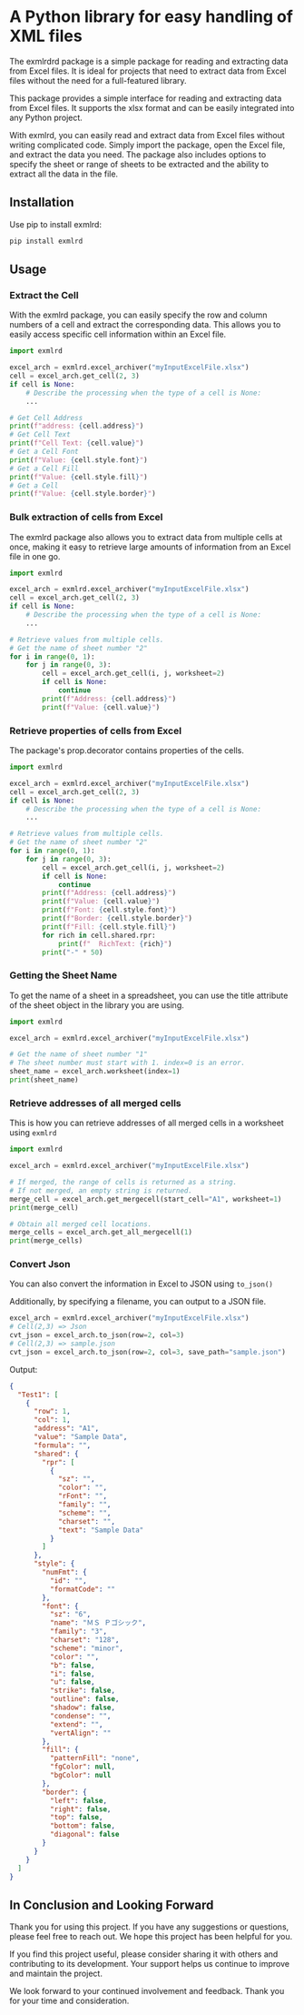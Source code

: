 # A Python library for easy handling of XML files

The exmlrdrd package is a simple package for reading and extracting data from Excel files. It is ideal for projects that need to extract data from Excel files without the need for a full-featured library.

This package provides a simple interface for reading and extracting data from Excel files. It supports the xlsx format and can be easily integrated into any Python project.

With exmlrd, you can easily read and extract data from Excel files without writing complicated code. Simply import the package, open the Excel file, and extract the data you need. The package also includes options to specify the sheet or range of sheets to be extracted and the ability to extract all the data in the file.

## Installation

Use pip to install exmlrd:

```bash
pip install exmlrd
```

## Usage

### Extract the Cell

With the exmlrd package, you can easily specify the row and column numbers of a cell and extract the corresponding data. This allows you to easily access specific cell information within an Excel file.

```python
import exmlrd

excel_arch = exmlrd.excel_archiver("myInputExcelFile.xlsx")
cell = excel_arch.get_cell(2, 3)
if cell is None:
    # Describe the processing when the type of a cell is None:
    ...

# Get Cell Address
print(f"address: {cell.address}")
# Get Cell Text
print(f"Cell Text: {cell.value}")
# Get a Cell Font
print(f"Value: {cell.style.font}")
# Get a Cell Fill
print(f"Value: {cell.style.fill}")
# Get a Cell 
print(f"Value: {cell.style.border}")
```

### Bulk extraction of cells from Excel

The exmlrd package also allows you to extract data from multiple cells at once, making it easy to retrieve large amounts of information from an Excel file in one go.

```python
import exmlrd

excel_arch = exmlrd.excel_archiver("myInputExcelFile.xlsx")
cell = excel_arch.get_cell(2, 3)
if cell is None:
    # Describe the processing when the type of a cell is None:
    ...

# Retrieve values from multiple cells.
# Get the name of sheet number "2"
for i in range(0, 1):
    for j in range(0, 3):
        cell = excel_arch.get_cell(i, j, worksheet=2)
        if cell is None:
            continue
        print(f"Address: {cell.address}")
        print(f"Value: {cell.value}")
```

### Retrieve properties of cells from Excel

The package's prop.decorator contains properties of the cells.

```python
import exmlrd

excel_arch = exmlrd.excel_archiver("myInputExcelFile.xlsx")
cell = excel_arch.get_cell(2, 3)
if cell is None:
    # Describe the processing when the type of a cell is None:
    ...

# Retrieve values from multiple cells.
# Get the name of sheet number "2"
for i in range(0, 1):
    for j in range(0, 3):
        cell = excel_arch.get_cell(i, j, worksheet=2)
        if cell is None:
            continue
        print(f"Address: {cell.address}")
        print(f"Value: {cell.value}")
        print(f"Font: {cell.style.font}")
        print(f"Border: {cell.style.border}")
        print(f"Fill: {cell.style.fill}")
        for rich in cell.shared.rpr:
            print(f"  RichText: {rich}")
        print("-" * 50)
```

### Getting the Sheet Name

To get the name of a sheet in a spreadsheet, you can use the title attribute of the sheet object in the library you are using.

```python
import exmlrd

excel_arch = exmlrd.excel_archiver("myInputExcelFile.xlsx")

# Get the name of sheet number "1"
# The sheet number must start with 1. index=0 is an error.
sheet_name = excel_arch.worksheet(index=1)
print(sheet_name)
```

### Retrieve addresses of all merged cells

This is how you can retrieve addresses of all merged cells in a worksheet using `exmlrd`

```python
import exmlrd

excel_arch = exmlrd.excel_archiver("myInputExcelFile.xlsx")

# If merged, the range of cells is returned as a string.
# If not merged, an empty string is returned.
merge_cell = excel_arch.get_mergecell(start_cell="A1", worksheet=1)
print(merge_cell)

# Obtain all merged cell locations.
merge_cells = excel_arch.get_all_mergecell(1)
print(merge_cells)
```

### Convert Json

You can also convert the information in Excel to JSON using `to_json()`

Additionally, by specifying a filename, you can output to a JSON file.

```python
excel_arch = exmlrd.excel_archiver("myInputExcelFile.xlsx")
# Cell(2,3) => Json
cvt_json = excel_arch.to_json(row=2, col=3)
# Cell(2,3) => sample.json
cvt_json = excel_arch.to_json(row=2, col=3, save_path="sample.json")
```

Output:

```json
{
  "Test1": [
    {
      "row": 1,
      "col": 1,
      "address": "A1",
      "value": "Sample Data",
      "formula": "",
      "shared": {
        "rpr": [
          {
            "sz": "",
            "color": "",
            "rFont": "",
            "family": "",
            "scheme": "",
            "charset": "",
            "text": "Sample Data"
          }
        ]
      },
      "style": {
        "numFmt": {
          "id": "",
          "formatCode": ""
        },
        "font": {
          "sz": "6",
          "name": "ＭＳ Ｐゴシック",
          "family": "3",
          "charset": "128",
          "scheme": "minor",
          "color": "",
          "b": false,
          "i": false,
          "u": false,
          "strike": false,
          "outline": false,
          "shadow": false,
          "condense": "",
          "extend": "",
          "vertAlign": ""
        },
        "fill": {
          "patternFill": "none",
          "fgColor": null,
          "bgColor": null
        },
        "border": {
          "left": false,
          "right": false,
          "top": false,
          "bottom": false,
          "diagonal": false
        }
      }
    }
  ]
}
```



## In Conclusion and Looking Forward

Thank you for using this project. If you have any suggestions or questions, please feel free to reach out. We hope this project has been helpful for you.

If you find this project useful, please consider sharing it with others and contributing to its development. Your support helps us continue to improve and maintain the project.

We look forward to your continued involvement and feedback. Thank you for your time and consideration.
